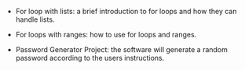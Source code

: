 - For loop with lists: a brief introduction to for loops and how they can handle lists.

- For loops with ranges: how to use for loops and ranges.

- Password Generator Project: the software will generate a random password according to the users instructions.